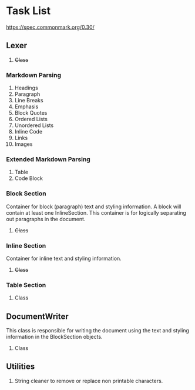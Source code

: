 # Task List

<https://spec.commonmark.org/0.30/>

## Lexer

1. ~~Class~~

### Markdown Parsing

1. Headings
1. Paragraph
1. Line Breaks
1. Emphasis
1. Block Quotes
1. Ordered Lists
1. Unordered Lists
1. Inline Code
1. Links
1. Images

### Extended Markdown Parsing

1. Table
1. Code Block

### Block Section

Container for block (paragraph) text and styling information. A block will contain at least one InlineSection. This container is for logically separating out paragraphs in the document.

1. ~~Class~~

### Inline Section

Container for inline text and styling information.

1. ~~Class~~

### Table Section

1. Class

## DocumentWriter

This class is responsible for writing the document using the text and styling information in the BlockSection objects.

1. Class

## Utilities

1. String cleaner to remove or replace non printable characters.
